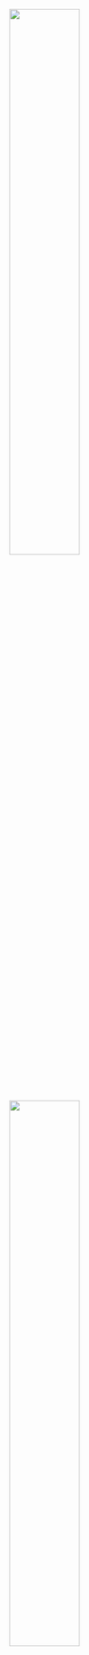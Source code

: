 <p align="center">
  <img height="50%" width="auto" src ="https://github-readme-stats.vercel.app/api?username=kohei23n&show_icons=true&theme=tokyonight">
  <img height="50%" width="auto" src ="[https://github-readme-stats.vercel.app/api/top-langs/?username=kohei23n&layout=compact&theme=tokyonight](https://github-readme-stats.vercel.app/api/top-langs/?username=anuraghazra)">
</p>





